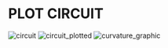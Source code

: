 # PLOT CIRCUIT

![circuit](https://raw.githubusercontent.com/yuriachermann/projeto1/master/RaceCircuitAmericas2.png)
![circuit_plotted](https://raw.githubusercontent.com/yuriachermann/projeto1/master/RaceCircuitAmericas.png)
![curvature_graphic](https://raw.githubusercontent.com/yuriachermann/projeto1/master/Curvatura(t).png)
